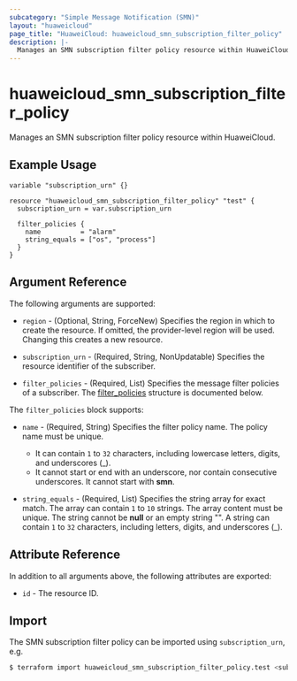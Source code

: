 ```yaml
---
subcategory: "Simple Message Notification (SMN)"
layout: "huaweicloud"
page_title: "HuaweiCloud: huaweicloud_smn_subscription_filter_policy"
description: |-
  Manages an SMN subscription filter policy resource within HuaweiCloud.
---
```


# huaweicloud_smn_subscription_filter_policy

Manages an SMN subscription filter policy resource within HuaweiCloud.

## Example Usage

```hcl
variable "subscription_urn" {}

resource "huaweicloud_smn_subscription_filter_policy" "test" {
  subscription_urn = var.subscription_urn

  filter_policies {
    name          = "alarm"
    string_equals = ["os", "process"]
  }
}
```

## Argument Reference

The following arguments are supported:

* `region` - (Optional, String, ForceNew) Specifies the region in which to create the resource.
  If omitted, the provider-level region will be used.
  Changing this creates a new resource.

* `subscription_urn` - (Required, String, NonUpdatable) Specifies the resource identifier of the subscriber.

* `filter_policies` - (Required, List) Specifies the message filter policies of a subscriber.
  The [filter_policies](#smn_subscription_filter_policies) structure is documented below.

<a name="smn_subscription_filter_policies"></a>
The `filter_policies` block supports:

* `name` - (Required, String) Specifies the filter policy name. The policy name must be unique.
  + It can contain `1` to `32` characters, including lowercase letters, digits, and underscores (_).
  + It cannot start or end with an underscore, nor contain consecutive underscores. It cannot start with **smn**.

* `string_equals` - (Required, List) Specifies the string array for exact match. The array can contain `1`
  to `10` strings. The array content must be unique. The string cannot be **null** or an empty string "".
  A string can contain `1` to `32` characters, including letters, digits, and underscores (_).

## Attribute Reference

In addition to all arguments above, the following attributes are exported:

* `id` - The resource ID.

## Import

The SMN subscription filter policy can be imported using `subscription_urn`, e.g.

```bash
$ terraform import huaweicloud_smn_subscription_filter_policy.test <subscription_urn>
```
